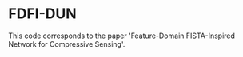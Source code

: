 # FDFI-DUN
This code corresponds to the paper 'Feature-Domain FISTA-Inspired Network for Compressive Sensing'.
